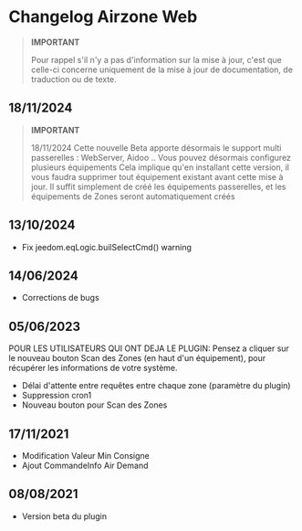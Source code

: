 # Changelog Airzone Web

>**IMPORTANT**
>
>Pour rappel s'il n'y a pas d'information sur la mise à jour, c'est que celle-ci concerne uniquement de la mise à jour de documentation, de traduction ou de texte.


## 18/11/2024

>**IMPORTANT**
>
> 18/11/2024
> Cette nouvelle Beta apporte désormais le support multi passerelles : WebServer, Aidoo ..
> Vous pouvez désormais configurez plusieurs équipements
> Cela implique qu'en installant cette version, il vous faudra supprimer tout équipement existant avant cette mise à jour.
> Il suffit simplement de créé les équipements passerelles, et les équipements de Zones seront automatiquement créés

## 13/10/2024

- Fix jeedom.eqLogic.builSelectCmd() warning


## 14/06/2024

- Corrections de bugs

## 05/06/2023

POUR LES UTILISATEURS QUI ONT DEJA LE PLUGIN:
Pensez a cliquer sur le nouveau bouton Scan des Zones (en haut d'un équipement), pour récupérer les informations de votre système.

- Délai d'attente entre requêtes entre chaque zone (paramètre du plugin)
- Suppression cron1
- Nouveau bouton pour Scan des Zones

## 17/11/2021

- Modification Valeur Min Consigne
- Ajout CommandeInfo Air Demand

## 08/08/2021

- Version beta du plugin
